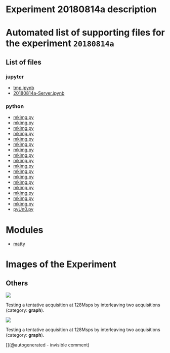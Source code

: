 # Experiment 20180814a description





# Automated list of supporting files for the __experiment `20180814a`__

## List of files

### jupyter

* [tmp.ipynb](/tmp.ipynb)
* [20180814a-Server.ipynb](/matty/20180814a/20180814a-Server.ipynb)


### python

* [mkimg.py](/include/bard/brd90/mkimg.py)
* [mkimg.py](/matty/20180814a/mkimg.py)
* [mkimg.py](/include/images/724A/strangeatl/mkimg.py)
* [mkimg.py](/include/images/kretz-ar3-4-5b/mkimg.py)
* [mkimg.py](/include/images/hp2121/20181013a/mkimg.py)
* [mkimg.py](/include/bard/images/mkimg.py)
* [mkimg.py](/include/images/13avril2020/diasonics_tr/mkimg.py)
* [mkimg.py](/include/images/13avril2020/sw45b/mkimg.py)
* [mkimg.py](/include/bard/brd75/mkimg.py)
* [mkimg.py](/include/images/up20/mkimg.py)
* [mkimg.py](/include/bard/brd35/mkimg.py)
* [mkimg.py](/include/images/kretzaw145ba/mkimg.py)
* [mkimg.py](/include/images/724A/mkimg.py)
* [mkimg.py](/include/images/13avril2020/adrus/mkimg.py)
* [mkimg.py](/include/images/sw45b/mkimg.py)
* [mkimg.py](/include/images/hp2121/20181011a/mkimg.py)
* [mkimg.py](/include/images/kretzaw145ba/20180811a/mkimg.py)
* [pyUn0.py](/matty/20180814a/pyUn0.py)





# Modules

* [matty](/matty/)




# Images of the Experiment

## Others

![](/matty/20180814a/128Msps_20180813a-9-fft.jpg)

Testing a tentative acquisition at 128Msps by interleaving two acquisitions (category: __graph__).

![](/matty/20180814a/images/20180813a-9.jpg)

Testing a tentative acquisition at 128Msps by interleaving two acquisitions (category: __graph__).










[](@autogenerated - invisible comment)